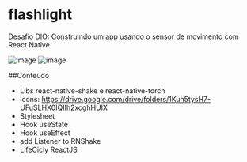 # flashlight

Desafio DIO: Construindo um app usando o sensor de movimento com React Native

![image](https://user-images.githubusercontent.com/17521507/169584113-f2aa977c-b794-4616-bd86-10cc35c4299a.png)
![image](https://user-images.githubusercontent.com/17521507/169584179-e941ab0c-140e-4e70-915e-71a60035ad2f.png)

##Conteúdo 
- Libs react-native-shake e react-native-torch
- icons: https://drive.google.com/drive/folders/1Kuh5tysH7-UFuSLHX0IQIIh2xcghHUIX
- Stylesheet
- Hook useState
- Hook useEffect
- add Listener to RNShake
- LifeCicly ReactJS
